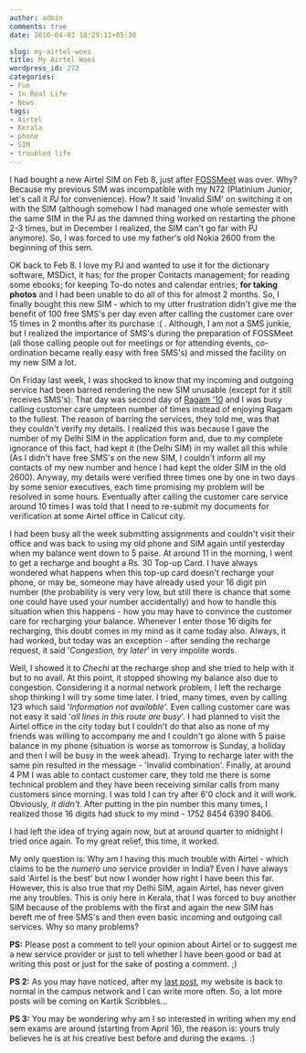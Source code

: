 ```yaml
---
author: admin
comments: true
date: 2010-04-03 18:29:11+05:30

slug: my-airtel-woes
title: My Airtel Woes
wordpress_id: 272
categories:
- Fun
- In Real Life
- News
tags:
- Airtel
- Kerala
- phone
- SIM
- troubled life
---
```


I had bought a new Airtel SIM on Feb 8, just after [FOSSMeet](http://fossmeet.in/) was over. Why? Because my previous SIM was incompatible with my N72 (Platinium Junior, let's call it _PJ_ for convenience). How? It said 'Invalid SIM' on switching it on with the SIM (although somehow I had managed one whole semester with the same SIM in the PJ as the damned thing worked on restarting the phone 2-3 times, but in December I realized, the SIM can't go far with PJ anymore). So, I was forced to use my father's old Nokia 2600 from the beginning of this sem.

OK back to Feb 8. I love my PJ and wanted to use it for the dictionary software, MSDict, it has; for the proper Contacts management; for reading some ebooks; for keeping To-do notes and calendar entries; **for taking photos** and I had been unable to do all of this for almost 2 months. So, I finally bought this new SIM - which to my utter frustration didn't give me the benefit of 100 free SMS's per day even after calling the customer care over 15 times in 2 months after its purchase :( . Although, I am not a SMS junkie, but I realized the importance of SMS's during the preparation of FOSSMeet (all those calling people out for meetings or for attending events, co-ordination became really easy with free SMS's) and missed the facility on my new SIM a lot.

On Friday last week, I was shocked to know that my incoming and outgoing service had been barred rendering the new SIM unusable (except for it still receives SMS's). That day was second day of [Ragam '10](http://ragam.org.in/) and I was busy calling customer care umpteen number of times instead of enjoying Ragam to the fullest. The reason of barring the services, they told me, was that they couldn't verify my details. I realized this was because I gave the number of my Delhi SIM in the application form and, due to my complete ignorance of this fact, had kept it (the Delhi SIM) in my wallet all this while (As I didn't have free SMS's on the new SIM, I couldn't inform all my contacts of my new number and hence I had kept the older SIM in the old 2600). Anyway, my details were verified three times one by one in two days by some senior executives, each time promising my problem will be resolved in some hours. Eventually after calling the customer care service around 10 times I was told that I need to re-submit my documents for verification at some Airtel office in Calicut city.

I had been busy all the week submitting assignments and couldn't visit their office and was back to using my old phone and SIM again until yesterday when my balance went down to 5 paise. At around 11 in the morning, I went to get a recharge and bought a Rs. 30 Top-up Card. I have always wondered what happens when this top-up card doesn't recharge your phone, or may be, someone may have already used your 16 digit pin number (the probability is very very low, but still there is chance that some one could have used your number accidentally) and how to handle this situation when this happens - how you may have to convince the customer care for recharging your balance. Whenever I enter those 16 digits for recharging, this doubt comes in my mind as it came today also. Always, it had worked, but today was an exception - after sending the recharge request, it said '_Congestion, try later_' in very impolite words.

Well, I showed it to _Chechi_ at the recharge shop and she tried to help with it but to no avail. At this point, it stopped showing my balance also due to congestion. Considering it a normal network problem, I left the recharge shop thinking I will try some time later. I tried, many times, even by calling 123 which said '_Information not available_'. Even calling customer care was not easy it said '_all lines in this route are busy_'. I had planned to visit the Airtel office in the city today but I couldn't do that also as none of my friends was willing to accompany me and I couldn't go alone with 5 paise balance in my phone (situation is worse as tomorrow is Sunday, a holiday and then I will be busy in the week ahead). Trying to recharge later with the same pin resulted in the message - 'Invalid combination'. Finally, at around 4 PM I was able to contact customer care, they told me there is some technical problem and they have been receiving similar calls from many customers since morning. I was told I can try after 6'0 clock and it will work. Obviously, _it didn't_. After putting in the pin number this many times, I realized those 16 digits had stuck to my mind - 1752 8454 6390 8406.

I had left the idea of trying again now, but at around quarter to midnight I tried once again. To my great relief, this time, it worked.

My only question is: Why am I having this much trouble with Airtel - which claims to be the _numero uno_ service provider in India? Even I have always said 'Airtel is the best' but now I wonder how right I have been this far. However, this is also true that my Delhi SIM, again Airtel, has never given me any troubles. This is only here in Kerala, that I was forced to buy another SIM because of the problems with the first and again the new SIM has bereft me of free SMS's and then even basic incoming and outgoing call services. Why so many problems?

**PS:** Please post a comment to tell your opinion about Airtel or to suggest me a new service provider or just to tell whether I have been good or bad at writing this post or just for the sake of posting a comment. ;)

**PS 2:** As you may have noticed, after my [last post](/post/2010/03/27/missing-writing-on-the-blog/), my website is back to normal in the campus network and I can write more often. So, a lot more posts will be coming on Kartik Scribbles...

**PS 3:** You may be wondering why am I so interested in writing when my end sem exams are around (starting from April 16), the reason is: yours truly believes he is at his creative best before and during the exams. :)
